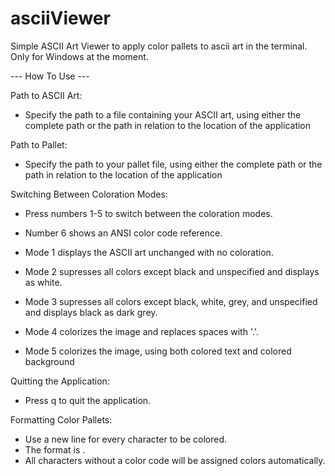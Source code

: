 # asciiViewer
Simple ASCII Art Viewer to apply color pallets to ascii art in the terminal. Only for Windows at the moment.

--- How To Use ---

Path to ASCII Art: 
- Specify the path to a file containing your ASCII art, using either the complete path or the path in relation to the location of the application

Path to Pallet:
- Specify the path to your pallet file, using either the complete path or the path in relation to the location of the application

Switching Between Coloration Modes:
- Press numbers 1-5 to switch between the coloration modes.
- Number 6 shows an ANSI color code reference.

- Mode 1 displays the ASCII art unchanged with no coloration.
- Mode 2 supresses all colors except black and unspecified and displays as white.
- Mode 3 supresses all colors except black, white, grey, and unspecified and displays black as dark grey.
- Mode 4 colorizes the image and replaces spaces with '.'.
- Mode 5 colorizes the image, using both colored text and colored background

Quitting the Application:
- Press q to quit the application.

Formatting Color Pallets: 
- Use a new line for every character to be colored.
- The format is <character> <space> <color code>.
- All characters without a color code will be assigned colors automatically. 
